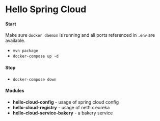 # Hello Spring Cloud

#### Start
Make sure `docker daemon` is running and all ports referenced in `.env` are available.
- `mvn package`
- `docker-compose up -d`

#### Stop
- `docker-compose down`

#### Modules
- **hello-cloud-config** - usage of spring cloud config
- **hello-cloud-registry** - usage of netflix eureka
- **hello-cloud-service-bakery** - a bakery service
